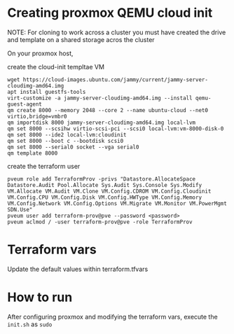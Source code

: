 # Creating proxmox QEMU cloud init

NOTE: For cloning to work across a cluster you must have created the drive and template on a shared storage acros the cluster 

On your proxmox host,

create the cloud-init templtae VM

```
wget https://cloud-images.ubuntu.com/jammy/current/jammy-server-cloudimg-amd64.img
apt install guestfs-tools
virt-customize -a jammy-server-cloudimg-amd64.img --install qemu-guest-agent
qm create 8000 --memory 2048 --core 2 --name ubuntu-cloud --net0 virtio,bridge=vmbr0
qm importdisk 8000 jammy-server-cloudimg-amd64.img local-lvm
qm set 8000 --scsihw virtio-scsi-pci --scsi0 local-lvm:vm-8000-disk-0
qm set 8000 --ide2 local-lvm:cloudinit
qm set 8000 --boot c --bootdisk scsi0
qm set 8000 --serial0 socket --vga serial0
qm template 8000
```

create the terraform user

```
pveum role add TerraformProv -privs "Datastore.AllocateSpace Datastore.Audit Pool.Allocate Sys.Audit Sys.Console Sys.Modify VM.Allocate VM.Audit VM.Clone VM.Config.CDROM VM.Config.Cloudinit VM.Config.CPU VM.Config.Disk VM.Config.HWType VM.Config.Memory VM.Config.Network VM.Config.Options VM.Migrate VM.Monitor VM.PowerMgmt SDN.Use"
pveum user add terraform-prov@pve --password <password>
pveum aclmod / -user terraform-prov@pve -role TerraformProv
```

# Terraform vars

Update the default values within terraform.tfvars

# How to run

After configuring proxmox and modifying the terraform vars, execute the `init.sh` as `sudo`
